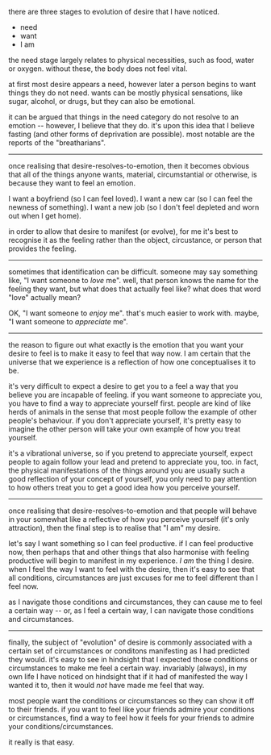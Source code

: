 
there are three stages to evolution of desire that I have noticed.

- need
- want
- I am


the need stage largely relates to physical necessities, such as food, water or oxygen. without these, the body does not feel vital.

at first most desire appears a need, however later a person begins to want things they do not need. wants can be mostly physical sensations, like sugar, alcohol, or drugs, but they can also be emotional.

it can be argued that things in the need category do not resolve to an emotion -- however, I believe that they do. it's upon this idea that I believe fasting (and other forms of deprivation are possible). most notable are the reports of the "breatharians".

---

once realising that desire-resolves-to-emotion, then it becomes obvious that all of the things anyone wants, material, circumstantial or otherwise, is because they want to feel an emotion.

I want a boyfriend (so I can feel loved).
I want a new car (so I can feel the newness of something).
I want a new job (so I don't feel depleted and worn out when I get home).

in order to allow that desire to manifest (or evolve), for me it's best to recognise it as the feeling rather than the object, circustance, or person that provides the feeling.

---

sometimes that identification can be difficult. someone may say something like, "I want someone to *love* me". well, that person knows the name for the feeling they want, but what does that actually feel like? what does that word "love" actually mean?

OK, "I want someone to *enjoy* me". that's much easier to work with. maybe, "I want someone to *appreciate* me".

---

the reason to figure out what exactly is the emotion that you want your desire to feel is to make it easy to feel that way now. I am certain that the universe that we experience is a reflection of how one conceptualises it to be.

it's very difficult to expect a desire to get you to a feel a way that you believe you are incapable of feeling. if you want someone to appreciate you, you have to find a way to appreciate yourself first. people are kind of like herds of animals in the sense that most people follow the example of other people's behaviour. if you don't appreciate yourself, it's pretty easy to imagine the other person will take your own example of how you treat yourself.

it's a vibrational universe, so if you pretend to appreciate yourself, expect people to again follow your lead and pretend to appreciate you, too. in fact, the physical manifestations of the things around you are usually such a good reflection of your concept of yourself, you only need to pay attention to how others treat you to get a good idea how you perceive yourself.

---

once realising that desire-resolves-to-emotion and that people will behave in your somewhat like a reflective of how you perceive yourself (it's only attraction), then the final step is to realise that "I am" my desire.

let's say I want something so I can feel productive. if I can feel productive now, then perhaps that and other things that also harmonise with feeling productive will begin to manifest in my experience. *I am* the thing I desire. when I feel the way I want to feel with the desire, then it's easy to see that all conditions, circumstances are just excuses for me to feel different than I feel now.

as I navigate those conditions and circumstances, they can cause me to feel a certain way -- or, as I feel a certain way, I can navigate those conditions and circumstances.

---

finally, the subject of "evolution" of desire is commonly associated with a certain set of circumstances or conditons manifesting as I had predicted they would. it's easy to see in hindsight that I expected those conditions or circumstances to make me feel a certain way. invariably (always), in my own life I have noticed on hindsight that if it had of manifested the way I wanted it to, then it would *not* have made me feel that way.

most people want the conditions or circumstances so they can show it off to their friends. if you want to feel like your friends admire your conditions or circumstances, find a way to feel how it feels for your friends to admire your conditions/circumstances.

it really is that easy.
